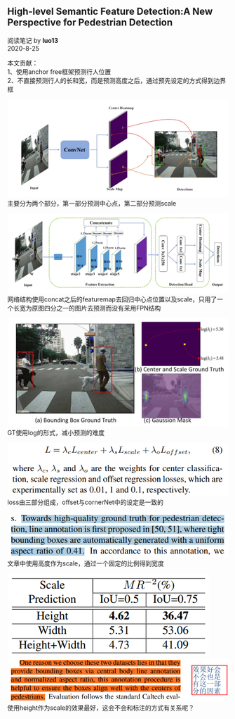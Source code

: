 ## High-level Semantic Feature Detection:A New Perspective for Pedestrian Detection
阅读笔记 by **luo13**  
2020-8-25  

本文贡献：  
1、使用anchor free框架预测行人位置  
2、不直接预测行人的长和宽，而是预测高度之后，通过预先设定的方式得到边界框  

![high-level-pedestrian](../../../img/high-level-pedestrian/示意图.PNG)  
主要分为两个部分，第一部分预测中心点，第二部分预测scale  

![high-level-pedestrian](../../../img/high-level-pedestrian/网络结构.PNG)  
网络结构使用concat之后的featuremap去回归中心点位置以及scale，只用了一个长宽为原图四分之一的图片去预测而没有采用FPN结构  

![high-level-pedestrian](../../../img/high-level-pedestrian/GT.PNG)  
GT使用log的形式，减小预测的难度  

![high-level-pedestrian](../../../img/high-level-pedestrian/loss.PNG)  
loss由三部分组成，offset与cornerNet中的设定是一致的  

![high-level-pedestrian](../../../img/high-level-pedestrian/生成预测框.PNG)  
文章中使用高度作为scale，通过一个固定的比例得到宽度  

![high-level-pedestrian](../../../img/high-level-pedestrian/scale消融实验.PNG)  
![high-level-pedestrian](../../../img/high-level-pedestrian/标注形式.PNG)  
使用height作为scale的效果最好，这会不会和标注的方式有关系呢？
